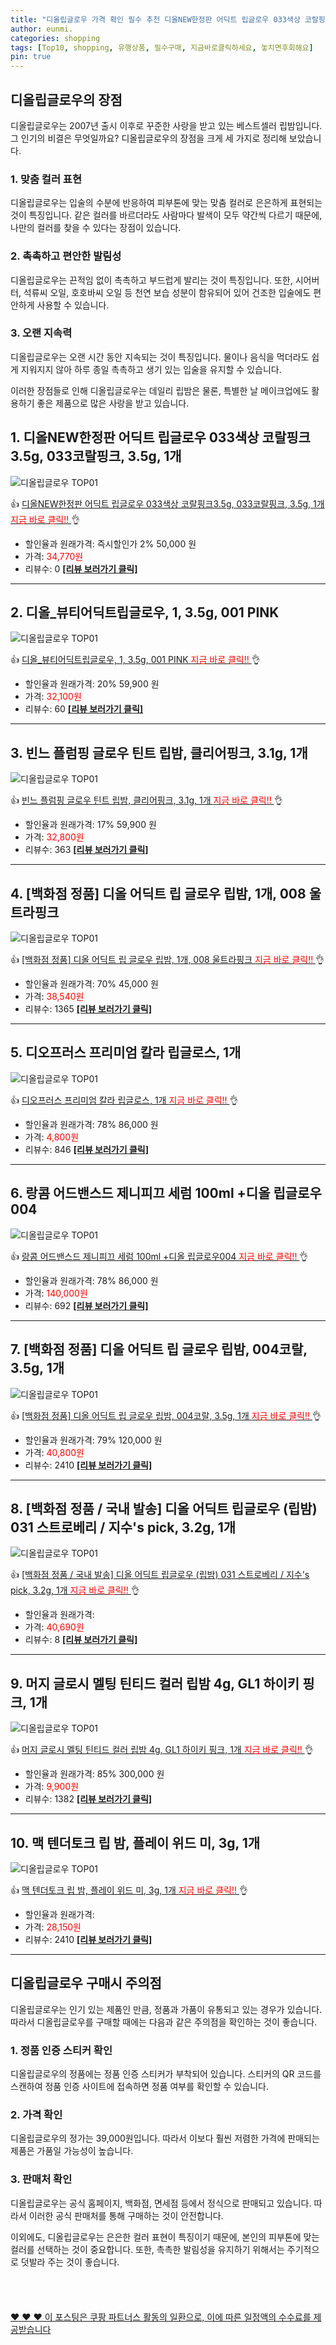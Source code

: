```yaml
---
title: "디올립글로우 가격 확인 필수 추천 디올NEW한정판 어딕트 립글로우 033색상 코랄핑크3.5g, 033코랄핑크, 3.5g, 1개 비교 장점 구매가이드"
author: eunmi.
categories: shopping
tags: [Top10, shopping, 유행상품, 필수구매, 지금바로클릭하세요, 놓치면후회해요]
pin: true
---
```

## 디올립글로우의 장점

디올립글로우는 2007년 출시 이후로 꾸준한 사랑을 받고 있는 베스트셀러 립밤입니다. 그 인기의 비결은 무엇일까요? 디올립글로우의 장점을 크게 세 가지로 정리해 보았습니다.

### **1. 맞춤 컬러 표현**

디올립글로우는 입술의 수분에 반응하여 피부톤에 맞는 맞춤 컬러로 은은하게 표현되는 것이 특징입니다. 같은 컬러를 바르더라도 사람마다 발색이 모두 약간씩 다르기 때문에, 나만의 컬러를 찾을 수 있다는 장점이 있습니다.

### **2. 촉촉하고 편안한 발림성**

디올립글로우는 끈적임 없이 촉촉하고 부드럽게 발리는 것이 특징입니다. 또한, 시어버터, 석류씨 오일, 호호바씨 오일 등 천연 보습 성분이 함유되어 있어 건조한 입술에도 편안하게 사용할 수 있습니다.

### **3. 오랜 지속력**

디올립글로우는 오랜 시간 동안 지속되는 것이 특징입니다. 물이나 음식을 먹더라도 쉽게 지워지지 않아 하루 종일 촉촉하고 생기 있는 입술을 유지할 수 있습니다.

이러한 장점들로 인해 디올립글로우는 데일리 립밤은 물론, 특별한 날 메이크업에도 활용하기 좋은 제품으로 많은 사랑을 받고 있습니다.

   

## 1. 디올NEW한정판 어딕트 립글로우 033색상 코랄핑크3.5g, 033코랄핑크, 3.5g, 1개

![디올립글로우 TOP01](https://thumbnail10.coupangcdn.com/thumbnails/remote/230x230ex/image/vendor_inventory/1dd1/ebe317772d4baf1992c41c6ce15a54d607243728c4ede09b5574919abcb0.jpg)


👍 [디올NEW한정판 어딕트 립글로우 033색상 코랄핑크3.5g, 033코랄핑크, 3.5g, 1개 <font color=red> 지금 바로 클릭!! </font> ](https://link.coupang.com/re/AFFSDP?lptag=AF3617701&subid=GithubCoopas&pageKey=6429878637&traceid=V0-153&itemId=19445562183&vendorItemId=87112357644) 👌 


- 할인율과 원래가격: 즉시할인가 2%  50,000   원
- 가격: <span style='color:red'>34,770원</span>
- 리뷰수: 0  [**[리뷰 보러가기 클릭]**](https://link.coupang.com/re/AFFSDP?lptag=AF3617701&subid=GithubCoopas&pageKey=6429878637&traceid=V0-153&itemId=19445562183&vendorItemId=87112357644)

---


   

## 2. 디올_뷰티어딕트립글로우, 1, 3.5g, 001 PINK

![디올립글로우 TOP01](https://thumbnail9.coupangcdn.com/thumbnails/remote/230x230ex/image/vendor_inventory/990b/3dd969c42af957b2ab93d2c5f0a6462396b2e528761d3bdc96724e0adb38.jpg)


👍 [디올_뷰티어딕트립글로우, 1, 3.5g, 001 PINK <font color=red> 지금 바로 클릭!! </font> ](https://link.coupang.com/re/AFFSDP?lptag=AF3617701&subid=GithubCoopas&pageKey=7598323646&traceid=V0-153&itemId=20093727051&vendorItemId=87189042068) 👌 


- 할인율과 원래가격: 20%  59,900   원
- 가격: <span style='color:red'>32,100원</span>
- 리뷰수: 60  [**[리뷰 보러가기 클릭]**](https://link.coupang.com/re/AFFSDP?lptag=AF3617701&subid=GithubCoopas&pageKey=7598323646&traceid=V0-153&itemId=20093727051&vendorItemId=87189042068)

---


   

## 3. 빈느 플럼핑 글로우 틴트 립밤, 클리어핑크, 3.1g, 1개

![디올립글로우 TOP01](https://thumbnail8.coupangcdn.com/thumbnails/remote/230x230ex/image/vendor_inventory/9f81/e1f6cdaee9b3f8d542191fd915ee6763309d9b07184f982060347dd4950a.jpg)


👍 [빈느 플럼핑 글로우 틴트 립밤, 클리어핑크, 3.1g, 1개 <font color=red> 지금 바로 클릭!! </font> ](https://link.coupang.com/re/AFFSDP?lptag=AF3617701&subid=GithubCoopas&pageKey=7317776713&traceid=V0-153&itemId=18762031258&vendorItemId=87464478946) 👌 


- 할인율과 원래가격: 17%  59,900   원
- 가격: <span style='color:red'>32,800원</span>
- 리뷰수: 363  [**[리뷰 보러가기 클릭]**](https://link.coupang.com/re/AFFSDP?lptag=AF3617701&subid=GithubCoopas&pageKey=7317776713&traceid=V0-153&itemId=18762031258&vendorItemId=87464478946)

---


   

## 4. [백화점 정품] 디올 어딕트 립 글로우 립밤, 1개, 008 울트라핑크

![디올립글로우 TOP01](https://thumbnail9.coupangcdn.com/thumbnails/remote/230x230ex/image/vendor_inventory/5b72/3262b82f775bbbcc62b07903e19e6a68cc0791c368362a875e18a4acb19a.jpg)


👍 [[백화점 정품] 디올 어딕트 립 글로우 립밤, 1개, 008 울트라핑크 <font color=red> 지금 바로 클릭!! </font> ](https://link.coupang.com/re/AFFSDP?lptag=AF3617701&subid=GithubCoopas&pageKey=7600086315&traceid=V0-153&itemId=20102654676&vendorItemId=87474997578) 👌 


- 할인율과 원래가격: 70%  45,000   원
- 가격: <span style='color:red'>38,540원</span>
- 리뷰수: 1365  [**[리뷰 보러가기 클릭]**](https://link.coupang.com/re/AFFSDP?lptag=AF3617701&subid=GithubCoopas&pageKey=7600086315&traceid=V0-153&itemId=20102654676&vendorItemId=87474997578)

---


   

## 5. 디오프러스 프리미엄 칼라 립글로스, 1개

![디올립글로우 TOP01](https://thumbnail8.coupangcdn.com/thumbnails/remote/230x230ex/image/vendor_inventory/7d12/21aedad1da17473d8ac77e3c2bc597e915021babaf7b53fc24c3862151fa.jpg)


👍 [디오프러스 프리미엄 칼라 립글로스, 1개 <font color=red> 지금 바로 클릭!! </font> ](https://link.coupang.com/re/AFFSDP?lptag=AF3617701&subid=GithubCoopas&pageKey=6219677419&traceid=V0-153&itemId=12440666238&vendorItemId=79709854086) 👌 


- 할인율과 원래가격: 78%  86,000   원
- 가격: <span style='color:red'>4,800원</span>
- 리뷰수: 846  [**[리뷰 보러가기 클릭]**](https://link.coupang.com/re/AFFSDP?lptag=AF3617701&subid=GithubCoopas&pageKey=6219677419&traceid=V0-153&itemId=12440666238&vendorItemId=79709854086)

---


   

## 6. 랑콤 어드밴스드 제니피끄 세럼 100ml +디올 립글로우004

![디올립글로우 TOP01](https://thumbnail9.coupangcdn.com/thumbnails/remote/230x230ex/image/vendor_inventory/2eff/aa1ba8e972acc9e0f1554e7ec9f703870eff34f94c60e1e04bf32a321c84.jpg)


👍 [랑콤 어드밴스드 제니피끄 세럼 100ml +디올 립글로우004 <font color=red> 지금 바로 클릭!! </font> ](https://link.coupang.com/re/AFFSDP?lptag=AF3617701&subid=GithubCoopas&pageKey=7698452964&traceid=V0-153&itemId=20605482723&vendorItemId=87680079132) 👌 


- 할인율과 원래가격: 78%  86,000   원
- 가격: <span style='color:red'>140,000원</span>
- 리뷰수: 692  [**[리뷰 보러가기 클릭]**](https://link.coupang.com/re/AFFSDP?lptag=AF3617701&subid=GithubCoopas&pageKey=7698452964&traceid=V0-153&itemId=20605482723&vendorItemId=87680079132)

---


   

## 7. [백화점 정품] 디올 어딕트 립 글로우 립밤, 004코랄, 3.5g, 1개

![디올립글로우 TOP01](https://thumbnail7.coupangcdn.com/thumbnails/remote/230x230ex/image/vendor_inventory/9d65/6a0e071bf10167f57687f4d0ab6b2c24d8903e954702b1e6cb093d9519c6.jpg)


👍 [[백화점 정품] 디올 어딕트 립 글로우 립밤, 004코랄, 3.5g, 1개 <font color=red> 지금 바로 클릭!! </font> ](https://link.coupang.com/re/AFFSDP?lptag=AF3617701&subid=GithubCoopas&pageKey=6429878637&traceid=V0-153&itemId=20015554703&vendorItemId=87112357495) 👌 


- 할인율과 원래가격: 79%  120,000   원
- 가격: <span style='color:red'>40,800원</span>
- 리뷰수: 2410  [**[리뷰 보러가기 클릭]**](https://link.coupang.com/re/AFFSDP?lptag=AF3617701&subid=GithubCoopas&pageKey=6429878637&traceid=V0-153&itemId=20015554703&vendorItemId=87112357495)

---


   

## 8. [백화점 정품 / 국내 발송] 디올 어딕트 립글로우 (립밤) 031 스트로베리 / 지수's pick, 3.2g, 1개

![디올립글로우 TOP01](https://thumbnail9.coupangcdn.com/thumbnails/remote/230x230ex/image/vendor_inventory/b01c/6cde4d88ad10599cb18cc4cd7a611cf96bef6f97eca0c2f63211f67c92db.jpg)


👍 [[백화점 정품 / 국내 발송] 디올 어딕트 립글로우 (립밤) 031 스트로베리 / 지수's pick, 3.2g, 1개 <font color=red> 지금 바로 클릭!! </font> ](https://link.coupang.com/re/AFFSDP?lptag=AF3617701&subid=GithubCoopas&pageKey=6429878637&traceid=V0-153&itemId=17523527311&vendorItemId=87112357351) 👌 


- 할인율과 원래가격: 
- 가격: <span style='color:red'>40,690원</span>
- 리뷰수: 8  [**[리뷰 보러가기 클릭]**](https://link.coupang.com/re/AFFSDP?lptag=AF3617701&subid=GithubCoopas&pageKey=6429878637&traceid=V0-153&itemId=17523527311&vendorItemId=87112357351)

---


   

## 9. 머지 글로시 멜팅 틴티드 컬러 립밤 4g, GL1 하이키 핑크, 1개

![디올립글로우 TOP01](https://thumbnail7.coupangcdn.com/thumbnails/remote/230x230ex/image/retail/images/8932924402574952-644246e2-b7b2-495e-bd01-5bb50f8e2974.jpg)


👍 [머지 글로시 멜팅 틴티드 컬러 립밤 4g, GL1 하이키 핑크, 1개 <font color=red> 지금 바로 클릭!! </font> ](https://link.coupang.com/re/AFFSDP?lptag=AF3617701&subid=GithubCoopas&pageKey=7186596611&traceid=V0-153&itemId=18135712467&vendorItemId=85286306073) 👌 


- 할인율과 원래가격: 85%  300,000   원
- 가격: <span style='color:red'>9,900원</span>
- 리뷰수: 1382  [**[리뷰 보러가기 클릭]**](https://link.coupang.com/re/AFFSDP?lptag=AF3617701&subid=GithubCoopas&pageKey=7186596611&traceid=V0-153&itemId=18135712467&vendorItemId=85286306073)

---


   

## 10. 맥 텐더토크 립 밤, 플레이 위드 미, 3g, 1개

![디올립글로우 TOP01](https://thumbnail9.coupangcdn.com/thumbnails/remote/230x230ex/image/retail/images/3923322404533736-0771689b-9788-47ea-985d-66082eb25346.jpg)


👍 [맥 텐더토크 립 밤, 플레이 위드 미, 3g, 1개 <font color=red> 지금 바로 클릭!! </font> ](https://link.coupang.com/re/AFFSDP?lptag=AF3617701&subid=GithubCoopas&pageKey=5829298628&traceid=V0-153&itemId=10082838529&vendorItemId=77365709885) 👌 


- 할인율과 원래가격: 
- 가격: <span style='color:red'>28,150원</span>
- 리뷰수: 2410  [**[리뷰 보러가기 클릭]**](https://link.coupang.com/re/AFFSDP?lptag=AF3617701&subid=GithubCoopas&pageKey=5829298628&traceid=V0-153&itemId=10082838529&vendorItemId=77365709885)

---
## 디올립글로우 구매시 주의점

디올립글로우는 인기 있는 제품인 만큼, 정품과 가품이 유통되고 있는 경우가 있습니다. 따라서 디올립글로우를 구매할 때에는 다음과 같은 주의점을 확인하는 것이 좋습니다.

### **1. 정품 인증 스티커 확인**

디올립글로우의 정품에는 정품 인증 스티커가 부착되어 있습니다. 스티커의 QR 코드를 스캔하여 정품 인증 사이트에 접속하면 정품 여부를 확인할 수 있습니다.

### **2. 가격 확인**

디올립글로우의 정가는 39,000원입니다. 따라서 이보다 훨씬 저렴한 가격에 판매되는 제품은 가품일 가능성이 높습니다.

### **3. 판매처 확인**

디올립글로우는 공식 홈페이지, 백화점, 면세점 등에서 정식으로 판매되고 있습니다. 따라서 이러한 공식 판매처를 통해 구매하는 것이 안전합니다.

이외에도, 디올립글로우는 은은한 컬러 표현이 특징이기 때문에, 본인의 피부톤에 맞는 컬러를 선택하는 것이 중요합니다. 또한, 촉촉한 발림성을 유지하기 위해서는 주기적으로 덧발라 주는 것이 좋습니다.<br><br><br><br><br> [ ❤ ❤ ❤ 이 포스팅은 쿠팡 파트너스 활동의 일환으로, 이에 따른 일정액의 수수료를 제공받습니다](https://link.coupang.com/a/bcEFyh)